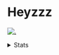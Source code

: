 # Heyzzz  

[![.](https://skillicons.dev/icons?i=js,ts,nextjs,nestjs,mongodb)](https://skillicons.dev)  

<details>
<summary>Stats</summary
<!--START_SECTION:waka-->

```txt
TypeScript    4 hrs 21 mins   ███████████████████████▒░   92.67 %
TSConfig      7 mins          ▓░░░░░░░░░░░░░░░░░░░░░░░░   02.57 %
CSS           6 mins          ▓░░░░░░░░░░░░░░░░░░░░░░░░   02.39 %
JSON          6 mins          ▓░░░░░░░░░░░░░░░░░░░░░░░░   02.14 %
Image (svg)   0 secs          ░░░░░░░░░░░░░░░░░░░░░░░░░   00.18 %
```

<!--END_SECTION:waka-->
</details>
